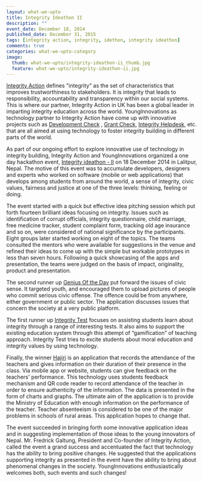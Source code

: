 ```yaml
---
layout: what-we-upto 
title: Integrity Ideathon II
description: ""
event_date: December 18, 2014
published_date: December 31, 2015
tags: [integrity action, integrity, idethon, integrity ideathon]
comments: true
categories: what-we-upto-category
image:
  thumb: what-we-upto/integrity-ideathon-ii_thumb.jpg
  feature: what-we-upto/integrity-ideathon-ii.jpg
---
```


[Integrity Action](http://www.integrityaction.org/) defines "integrity" as the set of characteristics that improves trustworthiness to stakeholders. It is integrity that leads to responsibility, accountability and transparency within our social systems. This is where our partner, Integrity Action in UK has been a global leader in imparting integrity education across the world.  YoungInnovations as technology partner to Integrity Action have come up with innovative projects such as [Development Check](http://www.developmentcheck.org/) , [Grant Check](http://www.grantcheck.net), [Integrity Helpdesk](http://helpdesk.integrityaction.org/), etc. that are all aimed at using technology to foster integrity building in different parts of the world. 

As part of our ongoing effort to explore innovative use of technology in integrity building, Integrity Action and YoungInnovations organized a one day hackathon event, [Integrity ideathon - II](http://events.yipl.com.np/ideathon-2/) on 18 December 2014 in Lalitpur, Nepal. The motive of this event was to accumulate developers, designers and experts who worked on software (mobile or web applications) that develops among students from around the world, a sense of integrity, civic values, fairness and justice at one of the three levels: thinking, feeling or doing.

The event started with a quick but effective idea pitching session which put forth fourteen brilliant ideas focusing on integrity. Issues such as identification of corrupt officials, integrity questionnaire, child marriage, free medicine tracker, student complaint form, tracking old age insurance and so on, were considered of national significance by the participants. Eight groups later started working on eight of the topics. The teams consulted the mentors who were available for suggestions in the venue and refined their ideas to come up with the simple but workable prototypes in less than seven hours. Following a quick showcasing of the apps and presentation, the teams were judged on the basis of impact, originality, product and presentation. 

The second runner up [Genius Of the Day](https://ideathon2.hackpad.com/Genius-Of-the-Day-6RAVbQdeTOC) put forward the issues of civic sense. It targeted youth, and encouraged them to upload pictures of people who commit serious civic offense. The offence could be from anywhere, either government or public sector. The application discusses  issues that concern the society at a very public platform.  

The first runner up [Integrity Test](https://ideathon2.hackpad.com/Ngv0dt3GT44#Integrity-Test) focuses on assisting students learn about integrity through a range of interesting tests. It also aims to support the existing education system through this attempt of “gamification” of teaching approach. Integrity Test tries to excite students about moral education and integrity values by using technology.

Finally, the winner [Hajiri](https://ideathon2.hackpad.com/L5L3kiSJzrT#Hajiri) is an application that records the attendance of the teachers and gives information on their duration of their presence in the class. Via mobile app or website, students can give feedback on the teachers' performance. This technology uses students feedback mechanism and QR code reader to record attendance of the teacher in order to ensure authenticity of the information. The data is presented in the form of charts and graphs. The ultimate aim of the application is to provide the Ministry of Education with enough information on the performance of the teacher. Teacher absenteeism is considered to be one of the major problems in schools of rural areas. This application hopes to change that.

The event succeeded in bringing forth some innovative application ideas and in suggesting implementation of those ideas to the young innovators of Nepal. Mr. Fredrick Galtung, President and Co-founder of Integrity Action, called the event a grand success and accentuated the fact that technology has the ability to bring positive changes. He suggested that the applications supporting integrity as presented in the event have the ability to bring about phenomenal changes in the society. YoungInnovations enthusiastically welcomes both, such events and such changes!